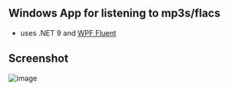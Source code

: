 ## Windows App for listening to mp3s/flacs
- uses .NET 9 and [WPF Fluent](https://learn.microsoft.com/en-us/dotnet/desktop/wpf/whats-new/net90) 

## Screenshot
![image](https://github.com/user-attachments/assets/630b1cc9-ae2d-4ca6-b3f1-e16add237190)
